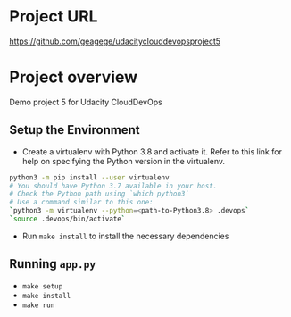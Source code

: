 # Project URL
https://github.com/geagege/udacityclouddevopsproject5

# Project overview
Demo project 5 for Udacity CloudDevOps

## Setup the Environment

* Create a virtualenv with Python 3.8 and activate it. Refer to this link for help on specifying the Python version in the virtualenv. 
```bash
python3 -m pip install --user virtualenv
# You should have Python 3.7 available in your host. 
# Check the Python path using `which python3`
# Use a command similar to this one:
`python3 -m virtualenv --python=<path-to-Python3.8> .devops`
`source .devops/bin/activate`
```
* Run `make install` to install the necessary dependencies

## Running `app.py`

- `make setup`
- `make install`
- `make run`
